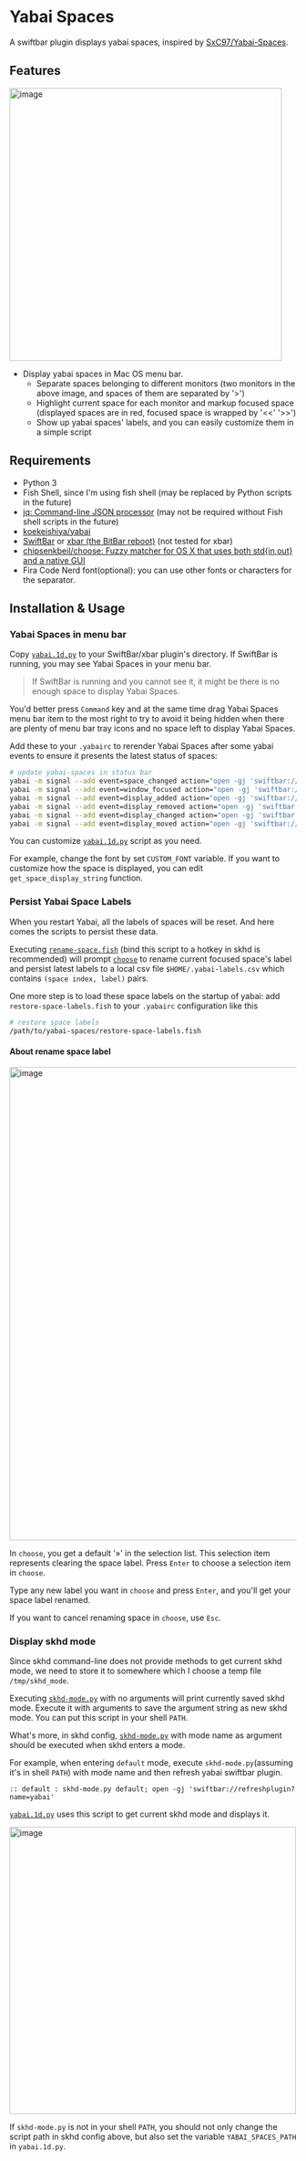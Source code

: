 # Yabai Spaces

A swiftbar plugin displays yabai spaces, inspired by [SxC97/Yabai-Spaces](https://github.com/SxC97/Yabai-Spaces).

## Features

<img width="478" alt="image" src="https://user-images.githubusercontent.com/36144635/204783828-ccbcf4aa-b423-404e-a5a9-de6c8a3eb245.png">

- Display yabai spaces in Mac OS menu bar.
  - Separate spaces belonging to different monitors (two monitors in the above image, and spaces of them are separated by '>')
  - Highlight current space for each monitor and markup focused space (displayed spaces are in red, focused space is wrapped by '<<' '>>')
  - Show up yabai spaces' labels, and you can easily customize them in a
  simple script

## Requirements

- Python 3
- Fish Shell, since I'm using fish shell (may be replaced by Python scripts in the future)
- [jq: Command-line JSON processor](https://github.com/stedolan/jq) (may not be required without Fish shell scripts in the future)
- [koekeishiya/yabai](https://github.com/koekeishiya/yabai)
- [SwiftBar](https://github.com/swiftbar/SwiftBar) or [xbar (the BitBar reboot)](https://github.com/matryer/xbar) (not tested for xbar)
- [chipsenkbeil/choose: Fuzzy matcher for OS X that uses both std{in,out} and a native GUI](https://github.com/chipsenkbeil/choose)
- Fira Code Nerd font(optional): you can use other fonts or characters for the separator.

## Installation & Usage

### Yabai Spaces in menu bar

Copy [`yabai.1d.py`](./yabai.1d.py) to your SwiftBar/xbar plugin's directory.
If SwiftBar is running, you may see Yabai Spaces in your menu bar.
> If SwiftBar is running and you cannot see it, it might be there is no enough
space to display Yabai Spaces.

You'd better press `Command` key and at the same time drag Yabai Spaces menu bar
item to the most right to try to avoid it being hidden when there are plenty of menu
bar tray icons and no space left to display Yabai Spaces.

Add these to your `.yabairc` to rerender Yabai Spaces after some yabai events to
ensure it presents the latest status of spaces:

```bash
# update yabai-spaces in status bar
yabai -m signal --add event=space_changed action="open -gj 'swiftbar://refreshplugin?name=yabai'"
yabai -m signal --add event=window_focused action="open -gj 'swiftbar://refreshplugin?name=yabai'"
yabai -m signal --add event=display_added action="open -gj 'swiftbar://refreshplugin?name=yabai'"
yabai -m signal --add event=display_removed action="open -gj 'swiftbar://refreshplugin?name=yabai'"
yabai -m signal --add event=display_changed action="open -gj 'swiftbar://refreshplugin?name=yabai'"
yabai -m signal --add event=display_moved action="open -gj 'swiftbar://refreshplugin?name=yabai'"
```

You can customize [`yabai.1d.py`](./yabai.1d.py) script as you need.

For example, change the font by set `CUSTOM_FONT` variable.
If you want to customize how the space is displayed, you can edit
`get_space_display_string` function.

### Persist Yabai Space Labels

When you restart Yabai, all the labels of spaces will be reset. And here comes
the scripts to persist these data.

Executing [`rename-space.fish`](./rename-space.fish) (bind this script to a hotkey in skhd is
recommended) will prompt [`choose`](https://github.com/chipsenkbeil/choose) to rename current
focused space's label and persist latest labels to a local csv file
`$HOME/.yabai-labels.csv` which contains `(space index, label)` pairs.

One more step is to load these space labels on the startup of yabai:
add `restore-space-labels.fish` to your `.yabairc` configuration like this

```bash
# restore space labels
/path/to/yabai-spaces/restore-space-labels.fish
```

#### About rename space label

<img width="829" alt="image" src="https://user-images.githubusercontent.com/36144635/204808747-2e0c84c8-d33b-420b-9ab8-ac88f4fc4242.png">

In `choose`, you get a default '»' in the selection list. This selection item represents
clearing the space label. Press `Enter` to choose a selection item in `choose`.

Type any new label you want in `choose` and press `Enter`, and you'll get your
space label renamed.

If you want to cancel renaming space in `choose`, use `Esc`.

### Display skhd mode

Since skhd command-line does not provide methods to get current skhd mode, we need
to store it to somewhere which I choose a temp file `/tmp/skhd_mode`.

Executing [`skhd-mode.py`](./skhd-mode.py) with no arguments will print currently
saved skhd mode. Execute it with arguments to save the argument string
as new skhd mode. You can put this script in your shell `PATH`.

What's more, in skhd config, [`skhd-mode.py`](./skhd-mode.py) with mode name as
argument should be executed when skhd enters a mode.

For example, when entering `default` mode, execute `skhd-mode.py`(assuming
it's in shell `PATH`) with mode
name and then refresh yabai swiftbar plugin.
```
:: default : skhd-mode.py default; open -gj 'swiftbar://refreshplugin?name=yabai'
```

[`yabai.1d.py`](./yabai.1d.py) uses this script to get current skhd mode and
displays it.

<img width="503" alt="image" src="https://user-images.githubusercontent.com/36144635/204805131-22364c41-0084-4c6e-b32e-7fb80420aa7e.png">

If `skhd-mode.py` is not in your shell `PATH`, you should not only change the
script path in skhd config above, but also set the variable
`YABAI_SPACES_PATH` in `yabai.1d.py`.

